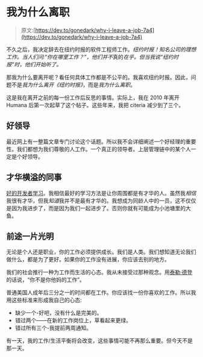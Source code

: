 # 我为什么离职

> 原文:[https://dev.to/gonedark/why-i-leave-a-job-7a4](https://dev.to/gonedark/why-i-leave-a-job-7a4)

不久之后，我决定辞去在纽约时报的软件工程师工作。*纽约时报！知名公司的理想工作。当人们问:“你在哪里工作？”，他们并不*真的*在乎。但当我说“纽约时报”时，他们开始听了。*

那我为什么要离开呢？看任何具体工作都是不公平的。我喜欢纽约时报。因此，问题不是*我为什么离开《纽约时报》*，而是*我为什么离职*。

这是我在离开之前的每一份工作后反思的事情。实际上，我在 2010 年离开 Humana 后第一次起草了这个帖子。这些年来，我把 citeria 减少到了三个。

## [](#good-leader)好领导

最近网上有一整篇文章专门讨论这个话题。所以我不会详细阐述一个好经理的重要性。我们都想为我们尊敬的人工作。一个真正的领导者。上层管理链中的某个人一定是个好领导。

## [](#talented-coworkers)才华横溢的同事

[好的开发者学习](http://jason.pureconcepts.net/2009/12/good_developer_routines/)。我相信最好的学习方法是让你周围都是有才华的人。虽然我*相信*我很有才华，但我*知道*我并不是最有才华的。我想成为同龄人中的一员，这不仅仅是因为我进步了，而是因为我们一起进步了。否则你就有可能成为小池塘里的大鱼。

## [](#a-bright-future)前途一片光明

无论是个人还是职业，你的工作必须提供成长。我们是人类。我们想知道无论我们做什么，都是为了更好。如果你的工作没有进展，你应该去别的地方。

我们的社会推行一种为工作而生活的心态。我从未接受过那种观念。用[泰勒·德登](http://en.wikipedia.org/wiki/Fight_Club)的话说，“你不是你他妈的工作”。

普通美国人成年后三分之一的时间都在工作。你应该找一份你喜欢的工作。所以我用这些标准来形成我自己的心态:

*   缺少一个-好吧，没有什么是完美的。
*   错过两个——在新的工作岗位上，草看起来更绿。
*   错过所有三个-我提前两周通知。

有一天，我的工作/生活平衡将会改变，这些事情可能不再那么重要。但今天不是那一天。